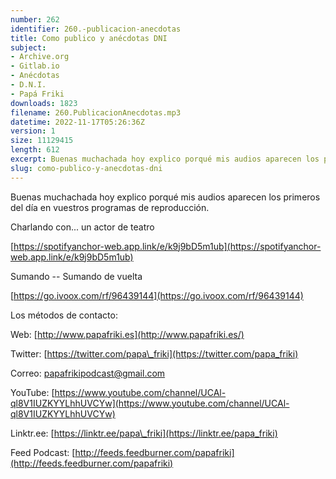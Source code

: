 ```yaml
---
number: 262
identifier: 260.-publicacion-anecdotas
title: Como publico y anécdotas DNI
subject:
- Archive.org
- Gitlab.io
- Anécdotas
- D.N.I.
- Papá Friki
downloads: 1823
filename: 260.PublicacionAnecdotas.mp3
datetime: 2022-11-17T05:26:36Z
version: 1
size: 11129415
length: 612
excerpt: Buenas muchachada hoy explico porqué mis audios aparecen los primeros del dia en vuestros programas de repdroducción
slug: como-publico-y-anecdotas-dni
---
```

Buenas muchachada hoy explico porqué mis audios aparecen los primeros del día en vuestros programas de reproducción.

Charlando con... un actor de teatro

[https://spotifyanchor-web.app.link/e/k9j9bD5m1ub](https://spotifyanchor-web.app.link/e/k9j9bD5m1ub)

Sumando -- Sumando de vuelta

[https://go.ivoox.com/rf/96439144](https://go.ivoox.com/rf/96439144)

Los métodos de contacto:

Web: [http://www.papafriki.es](http://www.papafriki.es/)

Twitter: [https://twitter.com/papa\_friki](https://twitter.com/papa_friki)

Correo: [papafrikipodcast@gmail.com](https://archive.org/details/papafrikipodast@gmail.com)

YouTube: [https://www.youtube.com/channel/UCAl-ql8V1IUZKYYLhhUVCYw](https://www.youtube.com/channel/UCAl-ql8V1IUZKYYLhhUVCYw)

Linktr.ee: [https://linktr.ee/papa\_friki](https://linktr.ee/papa_friki)

Feed Podcast: [http://feeds.feedburner.com/papafriki](http://feeds.feedburner.com/papafriki)